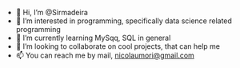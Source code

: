 - 👋 Hi, I’m @Sirmadeira
- 👀 I’m interested in programming, specifically data science related programming
- 🌱 I’m currently learning MySqq, SQL in general
- 💞️ I’m looking to collaborate on cool projects, that can help me
- 📫 You can reach me by mail, nicolaumori@gmail.com  

<!---
Sirmadeira/Sirmadeira is a ✨ special ✨ repository because its `README.md` (this file) appears on your GitHub profile.
You can click the Preview link to take a look at your changes.
--->
